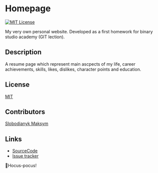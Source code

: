 # Homepage
[![MIT License](https://img.shields.io/pypi/l/aiogram.svg?style=flat-square)](https://opensource.org/licenses/MIT)

My very own personal website. Developed as a first homework for binary studio academy (GIT lection).

## Description

А resume page which represent main ascpects of my life, career achievements, skills, likes, dislikes, character points and education.

## License
[MIT](https://choosealicense.com/licenses/mit/)

## Contributors

[Slobodianyk Maksym](https://github.com/MaksymSlobodianyk)

## Links
* [SourceCode](https://github.com/MaksymSlobodianyk/homepage.git)
* [Issue tracker](https://github.com/MaksymSlobodianyk/homepage/issues)

🧙Hocus-pocus!